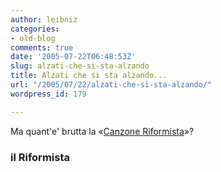 ```yaml
---
author: leibniz
categories:
- old-blog
comments: true
date: '2005-07-22T06:48:53Z'
slug: alzati-che-si-sta-alzando
title: Alzati che si sta alzando...
url: "/2005/07/22/alzati-che-si-sta-alzando/"
wordpress_id: 179

---
```

Ma quant'e' brutta la «[Canzone Riformista](http://www.ilriformista.it/servizi/canzone.asp)»?  



### il Riformista
